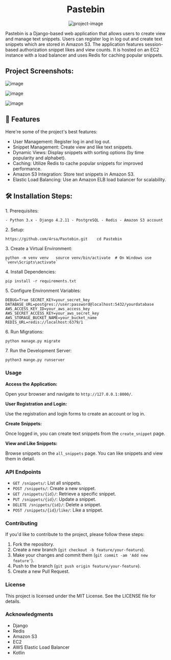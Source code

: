 <h1 align="center" id="title">Pastebin</h1>

<p align="center"><img src="" alt="project-image"></p>

<p id="description">Pastebin is a Django-based web application that allows users to create view and manage text snippets. Users can register log in log out and create text snippets which are stored in Amazon S3. The application features session-based authorization snippet likes and view counts. It is hosted on an EC2 instance with a load balancer and uses Redis for caching popular snippets.</p>

<h2>Project Screenshots:</h2>

![image](https://github.com/user-attachments/assets/f1015c73-0b6d-442d-aee5-daf057ff635e)

![image](https://github.com/user-attachments/assets/4e910b23-8cf2-42a5-9e51-7a9ffaa1b344)

![image](https://github.com/user-attachments/assets/c20931eb-547d-4eb1-abde-b8a0af36c3d3)

  
  
<h2>🧐 Features</h2>

Here're some of the project's best features:

*   User Management: Register log in and log out.
*   Snippet Management: Create view and like text snippets.
*   Dynamic Views: Display snippets with sorting options (by time popularity and alphabet).
*   Caching: Utilize Redis to cache popular snippets for improved performance.
*   Amazon S3 Integration: Store text snippets in Amazon S3.
*   Elastic Load Balancing: Use an Amazon ELB load balancer for scalability.

<h2>🛠️ Installation Steps:</h2>

<p>1. Prerequisites:</p>

```
- Python 3.x - Django 4.2.11 - PostgreSQL - Redis - Amazon S3 account
```

<p>2. Setup:</p>

```
https://github.com/4rsa/Pastebin.git    cd Pastebin
```

<p>3. Create a Virtual Environment:</p>

```
python -m venv venv   source venv/bin/activate  # On Windows use `venv\Scripts\activate`
```

<p>4. Install Dependencies:</p>

```
pip install -r requirements.txt
```

<p>5. Configure Environment Variables:</p>

```
DEBUG=True SECRET_KEY=your_secret_key
DATABASE_URL=postgres://user:password@localhost:5432/yourdatabase
AWS_ACCESS_KEY_ID=your_aws_access_key
AWS_SECRET_ACCESS_KEY=your_aws_secret_key
AWS_STORAGE_BUCKET_NAME=your_bucket_name
REDIS_URL=redis://localhost:6379/1
```

<p>6. Run Migrations:</p>

```
python manage.py migrate
```

<p>7. Run the Development Server:</p>

```
python3 mange.py runserver
```

### Usage

**Access the Application:**

Open your browser and navigate to `http://127.0.0.1:8000/`.

**User Registration and Login:**

Use the registration and login forms to create an account or log in.

**Create Snippets:**

Once logged in, you can create text snippets from the `create_snippet` page.

**View and Like Snippets:**

Browse snippets on the `all_snippets` page. You can like snippets and view them in detail.

### API Endpoints

- `GET /snippets/`: List all snippets.
- `POST /snippets/`: Create a new snippet.
- `GET /snippets/{id}/`: Retrieve a specific snippet.
- `PUT /snippets/{id}/`: Update a snippet.
- `DELETE /snippets/{id}/`: Delete a snippet.
- `POST /snippets/{id}/like/`: Like a snippet.

### Contributing

If you'd like to contribute to the project, please follow these steps:

1. Fork the repository.
2. Create a new branch (`git checkout -b feature/your-feature`).
3. Make your changes and commit them (`git commit -am 'Add new feature'`).
4. Push to the branch (`git push origin feature/your-feature`).
5. Create a new Pull Request.

### License

This project is licensed under the MIT License. See the LICENSE file for details.

### Acknowledgments

- Django
- Redis
- Amazon S3
- EC2
- AWS Elastic Load Balancer
- Kotlin
